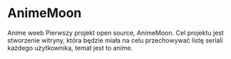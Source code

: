 # AnimeMoon
Anime weeb
Pierwszy projekt open source, AnimeMoon. Cel projektu jest stworzenie witryny,
która będzie miała na celu przechowywać listę seriali każdego użytkownika, temat jest to anime.
